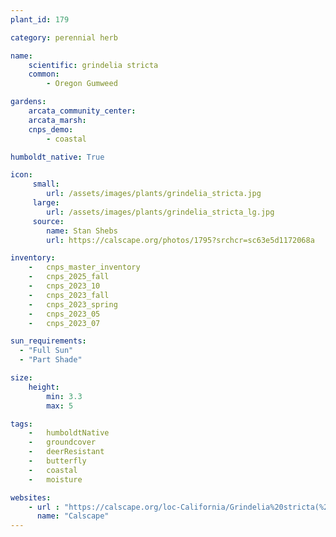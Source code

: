 ```yaml
---
plant_id: 179 

category: perennial herb

name: 
    scientific: grindelia stricta
    common: 
        - Oregon Gumweed

gardens:
    arcata_community_center:
    arcata_marsh:
    cnps_demo:
        - coastal

humboldt_native: True

icon: 
     small: 
        url: /assets/images/plants/grindelia_stricta.jpg 
     large: 
        url: /assets/images/plants/grindelia_stricta_lg.jpg 
     source: 
        name: Stan Shebs 
        url: https://calscape.org/photos/1795?srchcr=sc63e5d1172068a 

inventory: 
    -   cnps_master_inventory
    -   cnps_2025_fall
    -   cnps_2023_10
    -   cnps_2023_fall
    -   cnps_2023_spring
    -   cnps_2023_05 
    -   cnps_2023_07 

sun_requirements:
  - "Full Sun"
  - "Part Shade"

size:
    height: 
        min: 3.3
        max: 5

tags:  
    -   humboldtNative
    -   groundcover
    -   deerResistant
    -   butterfly
    -   coastal
    -   moisture

websites:
    - url : "https://calscape.org/loc-California/Grindelia%20stricta(%20)"
      name: "Calscape"
---
```

